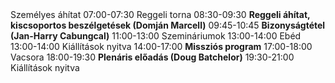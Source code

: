 <tr scope="row">
  <th></th>
  <td>Személyes áhítat</td>
</tr>
<tr>
  <th>07:00-07:30</th>
  <td>Reggeli torna</td>
</tr>
<tr>
  <th>08:30-09:30</th>
  <td><strong>Reggeli áhítat, kiscsoportos beszélgetések (Domján Marcell)</strong></td>
</tr>
<tr>
  <th>09:45-10:45</th>
  <td><strong>Bizonyságtétel (Jan-Harry Cabungcal)</strong></td>
</tr>
<tr>
  <th>11:00-13:00</th>
  <td>Szemináriumok</td>
</tr>
<tr>
  <th>13:00-14:00</th>
  <td>Ebéd</td>
</tr>
<tr>
  <th>13:00-14:00</th>
  <td>Kiállítások nyitva</td>
</tr>
<tr>
  <th>14:00-17:00</th>
  <td><strong>Missziós program</strong></td>
</tr>
<tr>
  <th>17:00-18:00</th>
  <td>Vacsora</td>
</tr>
<tr>
  <th>18:00-19:30</th>
  <td><strong>Plenáris előadás (Doug Batchelor)</strong></td>
</tr>
<tr>
  <th>19:30-21:00</th>
  <td>Kiállítások nyitva</td>
</tr>
